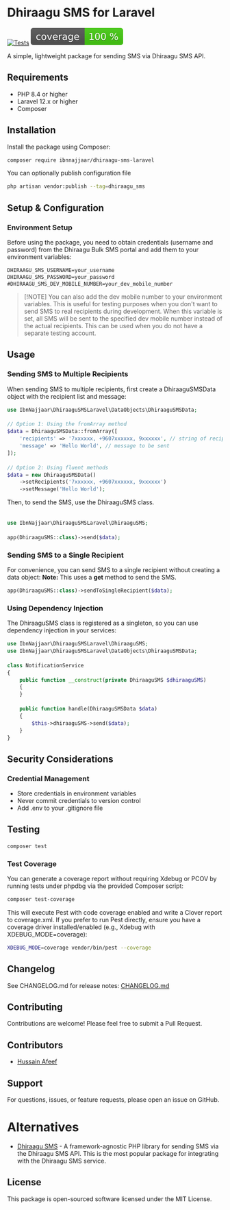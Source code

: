 # Dhiraagu SMS for Laravel

[![Tests](https://github.com/ibnnajjaar/dhiraagu-sms-laravel/workflows/Tests/badge.svg)](https://github.com/ibnnajjaar/dhiraagu-sms-laravel/actions)
![Code Coverage Badge](./.github/coverage.svg)

A simple, lightweight package for sending SMS via Dhiraagu SMS API.

## Requirements

- PHP 8.4 or higher
- Laravel 12.x or higher
- Composer

## Installation

Install the package using Composer:

```bash
composer require ibnnajjaar/dhiraagu-sms-laravel
```

You can optionally publish configuration file
```bash
php artisan vendor:publish --tag=dhiraagu_sms
```

## Setup & Configuration

### Environment Setup

Before using the package, you need to obtain credentials (username and password) from the Dhiraagu Bulk SMS portal and add them to your environment variables:

```env
DHIRAAGU_SMS_USERNAME=your_username
DHIRAAGU_SMS_PASSWORD=your_password
#DHIRAAGU_SMS_DEV_MOBILE_NUMBER=your_dev_mobile_number
```
> [!NOTE] You can also add the dev mobile number to your environment variables. This is useful for testing purposes when you don't want to send SMS to real recipients during development. When this variable is set, all SMS will be sent to the specified dev mobile number instead of the actual recipients.
> This can be used when you do not have a separate testing account.

## Usage
### Sending SMS to Multiple Recipients
When sending SMS to multiple recipients, first create a DhiraaguSMSData object with the recipient list and message:
```php
use IbnNajjaar\DhiraaguSMSLaravel\DataObjects\DhiraaguSMSData;

// Option 1: Using the fromArray method
$data = DhiraaguSMSData::fromArray([
    'recipients' => '7xxxxxx, +9607xxxxxx, 9xxxxxx', // string of recipients separated by comma
    'message' => 'Hello World', // message to be sent
]);

// Option 2: Using fluent methods
$data = new DhiraaguSMSData()
    ->setRecipients('7xxxxxx, +9607xxxxxx, 9xxxxxx')
    ->setMessage('Hello World');
```

Then, to send the SMS, use the DhiraaguSMS class.
```php

use IbnNajjaar\DhiraaguSMSLaravel\DhiraaguSMS;

app(DhiraaguSMS::class)->send($data);
```

### Sending SMS to a Single Recipient
For convenience, you can send SMS to a single recipient without creating a data object:
**Note:** This uses a **get** method to send the SMS.
```php
app(DhiraaguSMS::class)->sendToSingleRecipient($data);
```
### Using Dependency Injection
The DhiraaguSMS class is registered as a singleton, so you can use dependency injection in your services:

```php
use IbnNajjaar\DhiraaguSMSLaravel\DhiraaguSMS;
use IbnNajjaar\DhiraaguSMSLaravel\DataObjects\DhiraaguSMSData;

class NotificationService
{
    public function __construct(private DhiraaguSMS $dhiraaguSMS)
    {
    }
    
    public function handle(DhiraaguSMSData $data)
    {
        $this->dhiraaguSMS->send($data);
    }
}

```

## Security Considerations

### Credential Management
- Store credentials in environment variables
- Never commit credentials to version control
- Add .env to your .gitignore file

## Testing
```bash
composer test
```

### Test Coverage
You can generate a coverage report without requiring Xdebug or PCOV by running tests under phpdbg via the provided Composer script:
```bash
composer test-coverage
```
This will execute Pest with code coverage enabled and write a Clover report to coverage.xml. If you prefer to run Pest directly, ensure you have a coverage driver installed/enabled (e.g., Xdebug with XDEBUG_MODE=coverage):
```bash
XDEBUG_MODE=coverage vendor/bin/pest --coverage
```
## Changelog

See CHANGELOG.md for release notes: [CHANGELOG.md](./CHANGELOG.md)

## Contributing
Contributions are welcome! Please feel free to submit a Pull Request.

## Contributors
- [Hussain Afeef](https://abunooh.com)

## Support
For questions, issues, or feature requests, please open an issue on GitHub.

# Alternatives
- [Dhiraagu SMS](https://github.com/dash8x/dhiraagu-sms) - A framework-agnostic PHP library for sending SMS via the Dhiraagu SMS API. This is the most popular package for integrating with the Dhiraagu SMS service.

## License

This package is open-sourced software licensed under the MIT License.
